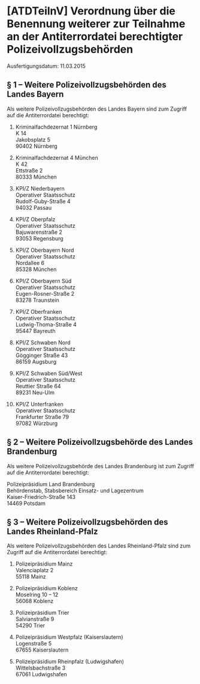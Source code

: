 # [ATDTeilnV] Verordnung über die Benennung weiterer zur Teilnahme an der Antiterrordatei berechtigter Polizeivollzugsbehörden

Ausfertigungsdatum: 11.03.2015

 

## § 1 – Weitere Polizeivollzugsbehörden des Landes Bayern

Als weitere Polizeivollzugsbehörden des Landes Bayern sind zum Zugriff auf die Antiterrordatei berechtigt:

1. Kriminalfachdezernat 1 Nürnberg  
K 14  
Jakobsplatz 5  
90402 Nürnberg

2. Kriminalfachdezernat 4 München  
K 42  
Ettstraße 2  
80333 München

3. KPI/Z Niederbayern  
Operativer Staatsschutz  
Rudolf-Guby-Straße 4  
94032 Passau

4. KPI/Z Oberpfalz  
Operativer Staatsschutz  
Bajuwarenstraße 2  
93053 Regensburg

5. KPI/Z Oberbayern Nord  
Operativer Staatsschutz  
Nordallee 6  
85328 München

6. KPI/Z Oberbayern Süd  
Operativer Staatsschutz  
Eugen-Rosner-Straße 2  
83278 Traunstein

7. KPI/Z Oberfranken  
Operativer Staatsschutz  
Ludwig-Thoma-Straße 4  
95447 Bayreuth

8. KPI/Z Schwaben Nord  
Operativer Staatsschutz  
Gögginger Straße 43  
86159 Augsburg

9. KPI/Z Schwaben Süd/West  
Operativer Staatsschutz  
Reuttier Straße 64  
89231 Neu-Ulm

10. KPI/Z Unterfranken  
Operativer Staatsschutz  
Frankfurter Straße 79  
97082 Würzburg


## § 2 – Weitere Polizeivollzugsbehörde des Landes Brandenburg

Als weitere Polizeivollzugsbehörde des Landes Brandenburg ist zum Zugriff auf die Antiterrordatei berechtigt:  
  
Polizeipräsidium Land Brandenburg  
Behördenstab, Stabsbereich Einsatz- und Lagezentrum  
Kaiser-Friedrich-Straße 143  
14469 Potsdam


## § 3 – Weitere Polizeivollzugsbehörden des Landes Rheinland-Pfalz

Als weitere Polizeivollzugsbehörden des Landes Rheinland-Pfalz sind zum Zugriff auf die Antiterrordatei berechtigt:

1. Polizeipräsidium Mainz  
Valenciaplatz 2  
55118 Mainz

2. Polizeipräsidium Koblenz  
Moselring 10 – 12  
56068 Koblenz

3. Polizeipräsidium Trier  
Salvianstraße 9  
54290 Trier

4. Polizeipräsidium Westpfalz (Kaiserslautern)  
Logenstraße 5  
67655 Kaiserslautern

5. Polizeipräsidium Rheinpfalz (Ludwigshafen)  
Wittelsbachstraße 3  
67061 Ludwigshafen
